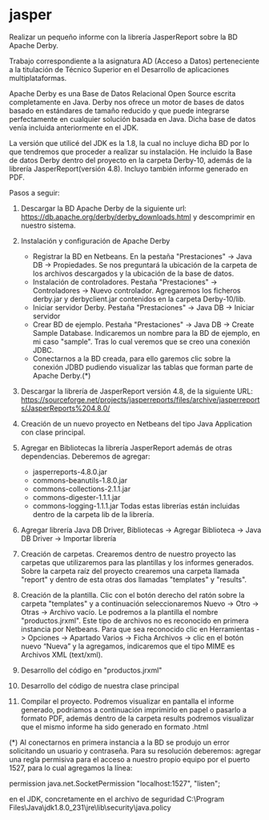 # jasper
Realizar un pequeño informe con la librería JasperReport sobre la BD Apache Derby.

Trabajo correspondiente a la asignatura AD (Acceso a Datos) perteneciente a la titulación de Técnico Superior en el Desarrollo de aplicaciones multiplataformas.

Apache Derby es una Base de Datos Relacional Open Source escrita completamente en Java. Derby nos ofrece un motor de bases de datos basado en estándares de tamaño reducido y que puede integrarse perfectamente en cualquier solución basada en Java. Dicha base de datos venía incluida anteriormente en el JDK.

La versión que utilicé del JDK es la 1.8, la cual no incluye dicha BD por lo que tendremos que proceder a realizar su instalación.
He incluido la Base de datos Derby dentro del proyecto en la carpeta Derby-10, además de la librería JasperReport(versión 4.8).
Incluyo también informe generado en PDF.

Pasos a seguir:

1.	Descargar la BD Apache Derby de la siguiente url: https://db.apache.org/derby/derby_downloads.html y descomprimir en nuestro sistema.

2.	Instalación y configuración de Apache Derby
    - Registrar la BD en Netbeans. En la pestaña "Prestaciones" -> Java DB -> Propiedades. Se nos preguntará la ubicación de la carpeta de los archivos descargados y la ubicación de la base de datos.
    - Instalación de controladores. Pestaña "Prestaciones" -> Controladores -> Nuevo controlador. Agregaremos los ficheros derby.jar y derbyclient.jar contenidos en la carpeta Derby-10/lib.
    - Iniciar servidor Derby. Pestaña "Prestaciones" -> Java DB -> Iniciar servidor
    - Crear BD de ejemplo. Pestaña "Prestaciones" -> Java DB -> Create Sample Database. Indicaremos un nombre para la BD de ejemplo, en mi caso "sample". Tras lo cual veremos que se creo una conexión JDBC.
    - Conectarnos a la BD creada, para ello garemos clic sobre la conexión JDBD pudiendo visualizar las tablas que forman parte de Apache Derby.(*)
    
3.	Descargar la librería de JasperReport versión 4.8, de la siguiente URL: https://sourceforge.net/projects/jasperreports/files/archive/jasperreports/JasperReports%204.8.0/

4.	Creación de un nuevo proyecto en Netbeans del tipo Java Application con clase principal.

5.	Agregar en Bibliotecas la librería JasperReport además de otras dependencias. Deberemos de agregar:
    - jasperreports-4.8.0.jar
    - commons-beanutils-1.8.0.jar
    - commons-collections-2.1.1.jar
    - commons-digester-1.1.1.jar
    - commons-logging-1.1.1.jar Todas estas librerías están incluidas dentro de la carpeta lib de la librería.

6.	Agregar librería Java DB Driver, Bibliotecas -> Agregar Biblioteca -> Java DB Driver -> Importar librería

7.	Creación de carpetas. Crearemos dentro de nuestro proyecto las carpetas que utilizaremos para las plantillas y los informes generados. Sobre la carpeta raíz del proyecto crearemos una carpeta llamada "report" y dentro de esta otras dos llamadas "templates" y "results".

8.	Creación de la plantilla. Clic con el botón derecho del ratón sobre la carpeta "templates" y a continuación seleccionaremos Nuevo -> Otro -> Otras -> Archivo vacío. Le podremos a la plantilla el nombre "productos.jrxml".
Este tipo de archivos no es reconocido en primera instancia por Netbeans. Para que sea reconocido clic en Herramientas -> Opciones -> Apartado Varios -> Ficha Archivos -> clic en el botón nuevo “Nueva” y la agregamos, indicaremos que el tipo MIME es Archivos XML (text/xml).

9.	Desarrollo del código en "productos.jrxml"

10.	Desarrollo del código de nuestra clase principal

11.	Compilar el proyecto. Podremos visualizar en pantalla el informe generado, podríamos a continuación imprimirlo en papel o pasarlo a formato PDF, además dentro de la carpeta results podremos visualizar que el mismo informe ha sido generado en formato .html

(*) Al conectarnos en primera instancia a la BD se produjo un error solicitando un usuario y contraseña. Para su resolución deberemos: agregar una regla permisiva para el acceso a nuestro propio equipo por el puerto 1527, para lo cual agregamos la línea:

permission java.net.SocketPermission "localhost:1527", "listen";

en el JDK, concretamente en el archivo de seguridad C:\Program Files\Java\jdk1.8.0_231\jre\lib\security\java.policy


